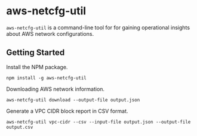 # aws-netcfg-util

`aws-netcfg-util` is a command-line tool for for gaining operational insights about AWS network configurations.

## Getting Started

Install the NPM package.
```
npm install -g aws-netcfg-util
```

Downloading AWS network information.

```
aws-netcfg-util download --output-file output.json
```

Generate a VPC CIDR block report in CSV format.

```
aws-netcfg-util vpc-cidr --csv --input-file output.json --output-file output.csv
```
